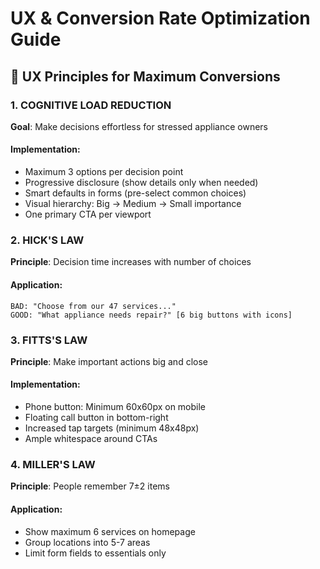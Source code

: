 # UX & Conversion Rate Optimization Guide

## 🎨 UX Principles for Maximum Conversions

### 1. COGNITIVE LOAD REDUCTION
**Goal**: Make decisions effortless for stressed appliance owners

#### Implementation:
- Maximum 3 options per decision point
- Progressive disclosure (show details only when needed)
- Smart defaults in forms (pre-select common choices)
- Visual hierarchy: Big → Medium → Small importance
- One primary CTA per viewport

### 2. HICK'S LAW
**Principle**: Decision time increases with number of choices

#### Application:
```
BAD: "Choose from our 47 services..."
GOOD: "What appliance needs repair?" [6 big buttons with icons]
```

### 3. FITTS'S LAW
**Principle**: Make important actions big and close

#### Implementation:
- Phone button: Minimum 60x60px on mobile
- Floating call button in bottom-right
- Increased tap targets (minimum 48x48px)
- Ample whitespace around CTAs

### 4. MILLER'S LAW
**Principle**: People remember 7±2 items

#### Application:
- Show maximum 6 services on homepage
- Group locations into 5-7 areas
- Limit form fields to essentials only